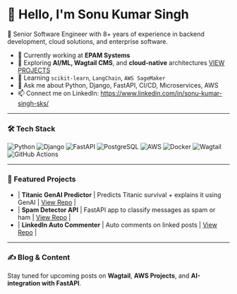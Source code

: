# 👋 Hello, I'm Sonu Kumar Singh

🚀 Senior Software Engineer with 8+ years of experience in backend development, cloud solutions, and enterprise software.

- 🔭 Currently working at **EPAM Systems**
- 🌱 Exploring **AI/ML, Wagtail CMS**, and **cloud-native** architectures [VIEW PROJECTS](https://github.com/sonu-kumar-singh-04/genai-ml-portfolio)
- 🧠 Learning `scikit-learn`, `LangChain`, `AWS SageMaker`
- 💬 Ask me about Python, Django, FastAPI, CI/CD, Microservices, AWS
- 📫 Connect me on LinkedIn: https://www.linkedin.com/in/sonu-kumar-singh-sks/

---

### 🛠️ Tech Stack

![Python](https://img.shields.io/badge/Python-3776AB?style=flat&logo=python&logoColor=white)
![Django](https://img.shields.io/badge/Django-092E20?style=flat&logo=django&logoColor=white)
![FastAPI](https://img.shields.io/badge/FastAPI-009688?style=flat&logo=fastapi&logoColor=white)
![PostgreSQL](https://img.shields.io/badge/PostgreSQL-4169E1?style=flat&logo=postgresql&logoColor=white)
![AWS](https://img.shields.io/badge/AWS-FF9900?style=flat&logo=amazonaws&logoColor=white)
![Docker](https://img.shields.io/badge/Docker-2496ED?style=flat&logo=docker&logoColor=white)
![Wagtail](https://img.shields.io/badge/Wagtail-43B1B1?style=flat&logo=wagtail&logoColor=white)
![GitHub Actions](https://img.shields.io/badge/GitHub_Actions-2088FF?style=flat&logo=github-actions&logoColor=white)

---

### 📌 Featured Projects

- | **Titanic GenAI Predictor** | Predicts Titanic survival + explains it using GenAI | [View Repo](https://github.com/sonu-kumar-singh-04/titanic-genai-app) |
- | **Spam Detector API** | FastAPI app to classify messages as spam or ham | [View Repo](https://github.com/sonu-kumar-singh-04/titanic-genai-app) |
- | **LinkedIn Auto Commenter** | Auto comments on linked posts | [View Repo](https://github.com/sonu-kumar-singh-04/linkedin-auto-commenter) |

---

### ✍️ Blog & Content

Stay tuned for upcoming posts on **Wagtail**, **AWS Projects**, and **AI-integration with FastAPI**.
